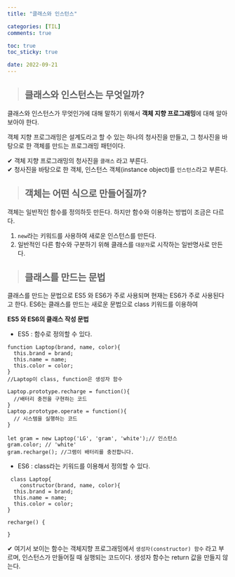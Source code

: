 ```yaml
---
title: "클래스와 인스턴스"

categories: [TIL]
comments: true

toc: true
toc_sticky: true

date: 2022-09-21
---
```


> ## 클래스와 인스턴스는 무엇일까?

클래스와 인스턴스가 무엇인가에 대해 말하기 위해서 **객체 지향 프로그래밍**에 대해 알아보아야 한다.

객체 지향 프로그래밍은 설계도라고 할 수 있는 하나의 청사진을 만들고, 그 청사진을 바탕으로 한 객체를 만드는 프로그래밍 패턴이다.

✔ 객체 지향 프로그래밍의 청사진을 `클래스` 라고 부른다.
<br/>
✔ 청사진을 바탕으로 한 객체, 인스턴스 객체(instance object)를 `인스턴스`라고 부른다.

> ## 객체는 어떤 식으로 만들어질까?

객체는 일반적인 함수를 정의하듯 만든다. 하지만 함수와 이용하는 방법이 조금은 다르다.

1. `new`라는 키워드를 사용하여 새로운 인스턴스를 만든다.
2. 일반적인 다른 함수와 구분하기 위해 클래스를 `대문자`로 시작하는 일반명사로 만든다.

> ## 클래스를 만드는 문법

클래스를 만드는 문법으로 ES5 와 ES6가 주로 사용되며 현재는 ES6가 주로 사용된다고 한다. ES6는 클래스를 만드는 새로운 문법으로 class 키워드를 이용하여

**ES5 와 ES6의 클래스 작성 문법**

- ES5 : 함수로 정의할 수 있다.

```
function Laptop(brand, name, color){
  this.brand = brand;
  this.name = name;
  this.color = color;
}
//Laptop이 class, function은 생성자 함수

Laptop.prototype.recharge = function(){
  //배터리 충전을 구현하는 코드
}
Laptop.prototype.operate = function(){
  // 시스템을 실행하는 코드
}

let gram = new Laptop('LG', 'gram', 'white');// 인스턴스
gram.color; // 'white'
gram.recharge(); //그램이 배터리를 충전합니다.
```

- ES6 : class라는 키워드를 이용해서 정의할 수 있다.

```
 class Laptop{
    constructor(brand, name, color){
  this.brand = brand;
  this.name = name;
  this.color = color;
}

recharge() {

}
```

✔ 여기서 보이는 함수는 객체지향 프로그래밍에서 `생성자(constructor) 함수` 라고 부르며, 인스턴스가 만들어질 때 실행되는 코드이다. 생성자 함수는 return 값을 만들지 않는다.
